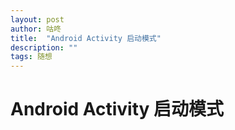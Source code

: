 ```yaml
---
layout: post
author: 咕咚
title:  "Android Activity 启动模式"
description: ""
tags: 随想
---
```


# Android Activity 启动模式

